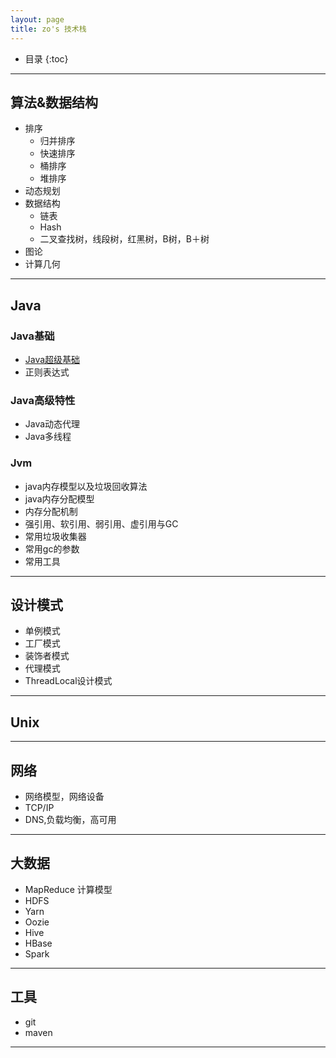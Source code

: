 ```yaml
---
layout: page
title: zo's 技术栈
---
```


* 目录 
{:toc}

---

## 算法&数据结构

* 排序
	* 归并排序
	* 快速排序
	* 桶排序
	* 堆排序
* 动态规划
* 数据结构
	* 链表
	* Hash
	* 二叉查找树，线段树，红黑树，B树，B＋树
* 图论
* 计算几何

---

## Java

### Java基础

* [Java超级基础](http://www.zozhou.net/java/2015/12/02/java-base/)
* 正则表达式

### Java高级特性

* Java动态代理
* Java多线程

### Jvm
* java内存模型以及垃圾回收算法
* java内存分配模型
* 内存分配机制
* 强引用、软引用、弱引用、虚引用与GC
* 常用垃圾收集器
* 常用gc的参数
* 常用工具

---

## 设计模式

* 单例模式
* 工厂模式
* 装饰者模式
* 代理模式
* ThreadLocal设计模式

---

## Unix

---

## 网络

* 网络模型，网络设备
* TCP/IP
* DNS,负载均衡，高可用

---

## 大数据
* MapReduce 计算模型
* HDFS
* Yarn
* Oozie
* Hive
* HBase
* Spark


---

## 工具

* git
* maven

---
